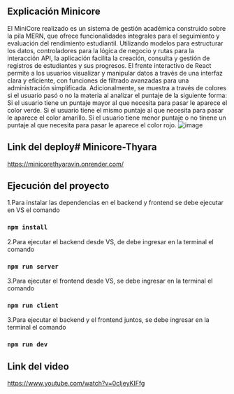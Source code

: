 ## Explicación Minicore
El MiniCore realizado es un sistema de gestión académica construido sobre la pila MERN, que ofrece funcionalidades integrales para el seguimiento y evaluación del rendimiento estudiantil. Utilizando modelos para estructurar los datos, controladores para la lógica de negocio y rutas para la interacción API, la aplicación facilita la creación, consulta y gestión de registros de estudiantes y sus progresos. El frente interactivo de React permite a los usuarios visualizar y manipular datos a través de una interfaz clara y eficiente, con funciones de filtrado avanzadas para una administración simplificada. Adicionalmente, se muestra a través de colores si el usuario pasó o no la materia al analizar el puntaje de la siguiente forma:
Si el usuario tiene un puntaje mayor al que necesita para pasar le aparece el color verde.
Si el usuario tiene el mismo puntaje al que necesita para pasar le aparece el color amarillo.
Si el usuario tiene menor puntaje o no tinene un puntaje al que necesita para pasar le aparece el color rojo.
![image](https://github.com/ThyaraV/MiniCore-ThyaraVintimilla/assets/96449161/0428b22b-d925-4f81-ad2c-bab96d861d1b)

## Link del deploy# Minicore-Thyara
https://minicorethyaravin.onrender.com/

## Ejecución del proyecto
1.Para instalar las dependencias en el backend y frontend se debe ejecutar en VS el comando

### `npm install`

2.Para ejecutar el backend desde VS, de debe ingresar en la terminal el comando

### `npm run server`

3.Para ejecutar el frontend desde VS, se debe ingresar en la terminal el comando

### `npm run client`

3.Para ejecutar el backend y el frontend juntos, se debe ingresar en la terminal el comando

### `npm run dev`


## Link del video 

https://www.youtube.com/watch?v=0cIjeyKIFfg


